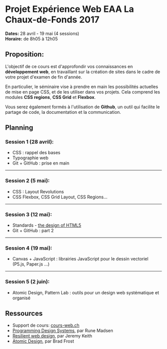 # Projet Expérience Web EAA La Chaux-de-Fonds 2017

**Dates:** 28 avril - 19 mai (4 sessions)  
**Horaire:** de 8h05 à 12h05

## Proposition: 

L'objectif de ce cours est d'approfondir vos connaissances en **développement web**, en travaillant sur la création de sites dans le cadre de votre projet d'examen de fin d'année.

En particulier, le séminaire vise à prendre en main les possibilités actuelles de mise en page CSS, et de les utiliser dans vos projets. Cela comprend les modules **CSS regions**, **CSS Grid** et **Flexbox**.

Vous serez également formés à l'utilisation de **Github**, un outil qui facilite le partage de code, la documentation et la communication.

## Planning

### Session 1 (28 avril):

* CSS : rappel des bases
* Typographie web
* Git + GitHub : prise en main

---

### Session 2 (5 mai):

* CSS : Layout Revolutions
* CSS Flexbox, CSS Grid Layout, CSS Regions...

---

### Session 3 (12 mai):

* Standards - [the design of HTML5](https://www.slideshare.net/xsetpointer/le-design-du-html5-remix)
* Git + GitHub : part 2

---

### Session 4 (19 mai):

* Canvas + JavaScript : librairies JavaScript pour le dessin vectoriel (P5.js, Paper.js ...)

---

### Session 5 (2 juin):

* Atomic Design, Pattern Lab : outils pour un design web systématique et organisé

## Ressources

* Support de cours: [cours-web.ch](http://cours-web.ch/)
* [Programming Design Systems](https://programmingdesignsystems.com/), par Rune Madsen
* [Resilient web design](https://resilientwebdesign.com/), par Jeremy Keith
* [Atomic Design](http://atomicdesign.bradfrost.com/table-of-contents/), par Brad Frost
